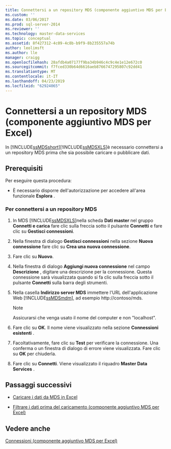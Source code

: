 ```yaml
---
title: Connettersi a un repository MDS (componente aggiuntivo MDS per Excel) | Microsoft Docs
ms.custom: ''
ms.date: 03/06/2017
ms.prod: sql-server-2014
ms.reviewer: ''
ms.technology: master-data-services
ms.topic: conceptual
ms.assetid: 8f427312-4c09-4c8b-b9f9-8b235557a74b
author: leolimsft
ms.author: lle
manager: craigg
ms.openlocfilehash: 28afdb4a07177f9ba34b946c4c9c4e1e12e672c0
ms.sourcegitcommit: f7fced330b64d6616aeb8766747295807c92dd41
ms.translationtype: MT
ms.contentlocale: it-IT
ms.lasthandoff: 04/23/2019
ms.locfileid: "62924065"
---
```

# <a name="connect-to-an-mds-repository-mds-add-in-for-excel"></a>Connettersi a un repository MDS (componente aggiuntivo MDS per Excel)
  In [!INCLUDE[ssMDSshort](../../includes/ssmdsshort-md.md)][!INCLUDE[ssMDSXLS](../../includes/ssmdsxls-md.md)]è necessario connettersi a un repository MDS prima che sia possibile caricare o pubblicare dati.  
  
## <a name="prerequisites"></a>Prerequisiti  
 Per eseguire questa procedura:  
  
-   È necessario disporre dell'autorizzazione per accedere all'area funzionale **Esplora** .  
  
### <a name="to-connect-to-an-mds-repository"></a>Per connettersi a un repository MDS  
  
1.  In MDS [!INCLUDE[ssMDSXLS](../../includes/ssmdsxls-md.md)]nella scheda **Dati master** nel gruppo **Connetti e carica** fare clic sulla freccia sotto il pulsante **Connetti** e fare clic su **Gestisci connessioni**.  
  
2.  Nella finestra di dialogo **Gestisci connessioni** nella sezione **Nuova connessione** fare clic su **Crea una nuova connessione**.  
  
3.  Fare clic su **Nuovo**.  
  
4.  Nella finestra di dialogo **Aggiungi nuova connessione** nel campo **Descrizione** , digitare una descrizione per la connessione. Questa connessione sarà visualizzata quando si fa clic sulla freccia sotto il pulsante **Connetti** sulla barra degli strumenti.  
  
5.  Nella casella **Indirizzo server MDS** immettere l'URL dell'applicazione Web [!INCLUDE[ssMDSmdm](../../includes/ssmdsmdm-md.md)], ad esempio http://contoso/mds.  
  
    > [!NOTE]  
    >  Assicurarsi che venga usato il nome del computer e non "localhost".  
  
6.  Fare clic su **OK**. Il nome viene visualizzato nella sezione **Connessioni esistenti** .  
  
7.  Facoltativamente, fare clic su **Test** per verificare la connessione. Una conferma o un finestra di dialogo di errore viene visualizzata. Fare clic su **OK** per chiuderla.  
  
8.  Fare clic su **Connetti**. Viene visualizzato il riquadro **Master Data Services** .  
  
## <a name="next-steps"></a>Passaggi successivi  
  
-   [Caricare i dati da MDS in Excel](export-data-to-excel-from-master-data-services.md)  
  
-   [Filtrare i dati prima del caricamento &#40;componente aggiuntivo MDS per Excel&#41;](filter-data-before-exporting-mds-add-in-for-excel.md)  
  
## <a name="see-also"></a>Vedere anche  
 [Connessioni &#40;componente aggiuntivo MDS per Excel&#41;](connections-mds-add-in-for-excel.md)  
  
  
